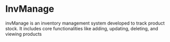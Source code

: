 # InvManage
 invManage is an inventory management system developed to track product stock. It includes core functionalities like adding, updating, deleting, and viewing products
